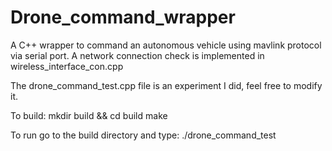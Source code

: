 # Drone_command_wrapper
A C++ wrapper to command an autonomous vehicle using mavlink protocol via serial port. A network connection check is implemented in wireless_interface_con.cpp

The drone_command_test.cpp file is an experiment I did, feel free to modify it.

To build:
mkdir build && cd build
make


To run go to the build directory and type:
./drone_command_test



